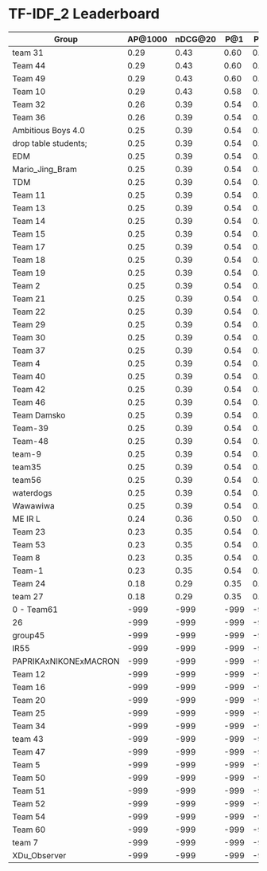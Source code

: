 # TF-IDF_2 Leaderboard

| Group | AP@1000 | nDCG@20 | P@1 | P@5 |
|-----|-----|-----|-----|-----|
| team 31 | 0.29 | 0.43 | 0.60 | 0.38 |
| Team 44 | 0.29 | 0.43 | 0.60 | 0.38 |
| Team 49 | 0.29 | 0.43 | 0.60 | 0.38 |
| Team 10 | 0.29 | 0.43 | 0.58 | 0.38 |
| Team 32 | 0.26 | 0.39 | 0.54 | 0.35 |
| Team 36 | 0.26 | 0.39 | 0.54 | 0.35 |
| Ambitious Boys 4.0 | 0.25 | 0.39 | 0.54 | 0.35 |
| drop table students; | 0.25 | 0.39 | 0.54 | 0.35 |
| EDM | 0.25 | 0.39 | 0.54 | 0.35 |
| Mario_Jing_Bram | 0.25 | 0.39 | 0.54 | 0.35 |
| TDM | 0.25 | 0.39 | 0.54 | 0.35 |
| Team 11 | 0.25 | 0.39 | 0.54 | 0.35 |
| Team 13 | 0.25 | 0.39 | 0.54 | 0.35 |
| Team 14 | 0.25 | 0.39 | 0.54 | 0.35 |
| Team 15 | 0.25 | 0.39 | 0.54 | 0.35 |
| Team 17 | 0.25 | 0.39 | 0.54 | 0.35 |
| Team 18 | 0.25 | 0.39 | 0.54 | 0.35 |
| Team 19 | 0.25 | 0.39 | 0.54 | 0.35 |
| Team 2 | 0.25 | 0.39 | 0.54 | 0.35 |
| Team 21 | 0.25 | 0.39 | 0.54 | 0.35 |
| Team 22 | 0.25 | 0.39 | 0.54 | 0.35 |
| Team 29 | 0.25 | 0.39 | 0.54 | 0.35 |
| Team 30 | 0.25 | 0.39 | 0.54 | 0.35 |
| Team 37 | 0.25 | 0.39 | 0.54 | 0.35 |
| Team 4 | 0.25 | 0.39 | 0.54 | 0.35 |
| Team 40 | 0.25 | 0.39 | 0.54 | 0.35 |
| Team 42 | 0.25 | 0.39 | 0.54 | 0.35 |
| Team 46 | 0.25 | 0.39 | 0.54 | 0.35 |
| Team Damsko | 0.25 | 0.39 | 0.54 | 0.35 |
| Team-39 | 0.25 | 0.39 | 0.54 | 0.35 |
| Team-48 | 0.25 | 0.39 | 0.54 | 0.35 |
| team-9 | 0.25 | 0.39 | 0.54 | 0.35 |
| team35 | 0.25 | 0.39 | 0.54 | 0.35 |
| team56 | 0.25 | 0.39 | 0.54 | 0.35 |
| waterdogs | 0.25 | 0.39 | 0.54 | 0.35 |
| Wawawiwa | 0.25 | 0.39 | 0.54 | 0.35 |
| ME IR L | 0.24 | 0.36 | 0.50 | 0.32 |
| Team 23 | 0.23 | 0.35 | 0.54 | 0.35 |
| Team 53 | 0.23 | 0.35 | 0.54 | 0.35 |
| Team 8 | 0.23 | 0.35 | 0.54 | 0.35 |
| Team-1 | 0.23 | 0.35 | 0.54 | 0.35 |
| Team 24 | 0.18 | 0.29 | 0.35 | 0.24 |
| team 27 | 0.18 | 0.29 | 0.35 | 0.24 |
| 0 - Team61 | -999 | -999 | -999 | -999 |
| 26 | -999 | -999 | -999 | -999 |
| group45 | -999 | -999 | -999 | -999 |
| IR55 | -999 | -999 | -999 | -999 |
| PAPRIKAxNIKONExMACRON | -999 | -999 | -999 | -999 |
| Team 12 | -999 | -999 | -999 | -999 |
| Team 16 | -999 | -999 | -999 | -999 |
| Team 20 | -999 | -999 | -999 | -999 |
| Team 25 | -999 | -999 | -999 | -999 |
| Team 34 | -999 | -999 | -999 | -999 |
| team 43 | -999 | -999 | -999 | -999 |
| Team 47 | -999 | -999 | -999 | -999 |
| Team 5 | -999 | -999 | -999 | -999 |
| Team 50 | -999 | -999 | -999 | -999 |
| Team 51 | -999 | -999 | -999 | -999 |
| Team 52 | -999 | -999 | -999 | -999 |
| Team 54 | -999 | -999 | -999 | -999 |
| Team 60 | -999 | -999 | -999 | -999 |
| team 7 | -999 | -999 | -999 | -999 |
| XDu_Observer | -999 | -999 | -999 | -999 |

